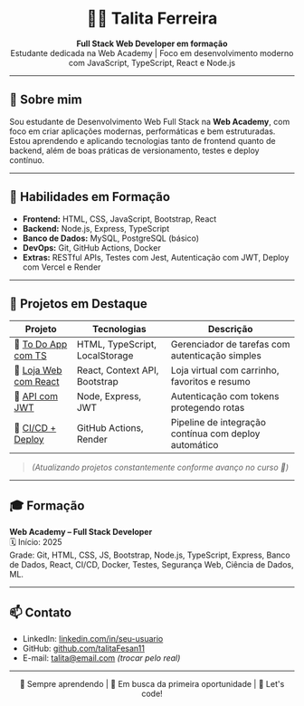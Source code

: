 <h1 align="center">👩‍💻 Talita Ferreira</h1>

<p align="center">
  <strong>Full Stack Web Developer em formação</strong><br/>
  Estudante dedicada na Web Academy | Foco em desenvolvimento moderno com JavaScript, TypeScript, React e Node.js
</p>

---

## 🚀 Sobre mim

Sou estudante de Desenvolvimento Web Full Stack na **Web Academy**, com foco em criar aplicações modernas, performáticas e bem estruturadas. Estou aprendendo e aplicando tecnologias tanto de frontend quanto de backend, além de boas práticas de versionamento, testes e deploy contínuo.

---

## 🧠 Habilidades em Formação

- **Frontend:** HTML, CSS, JavaScript, Bootstrap, React
- **Backend:** Node.js, Express, TypeScript
- **Banco de Dados:** MySQL, PostgreSQL (básico)
- **DevOps:** Git, GitHub Actions, Docker
- **Extras:** RESTful APIs, Testes com Jest, Autenticação com JWT, Deploy com Vercel e Render

---

## 📁 Projetos em Destaque

| Projeto | Tecnologias | Descrição |
|--------|-------------|-----------|
| 📝 [To Do App com TS](https://github.com/SEU_USUARIO/todo-ts-localstorage) | HTML, TypeScript, LocalStorage | Gerenciador de tarefas com autenticação simples |
| 🛒 [Loja Web com React](https://github.com/SEU_USUARIO/loja-react-context) | React, Context API, Bootstrap | Loja virtual com carrinho, favoritos e resumo |
| 🔐 [API com JWT](https://github.com/SEU_USUARIO/api-auth-jwt) | Node, Express, JWT | Autenticação com tokens protegendo rotas |
| 🔄 [CI/CD + Deploy](https://github.com/SEU_USUARIO/app-github-actions) | GitHub Actions, Render | Pipeline de integração contínua com deploy automático |

> *(Atualizando projetos constantemente conforme avanço no curso 🚧)*

---

## 🎓 Formação

**Web Academy – Full Stack Developer**  
🗓️ Início: 2025  
Grade: Git, HTML, CSS, JS, Bootstrap, Node.js, TypeScript, Express, Banco de Dados, React, CI/CD, Docker, Testes, Segurança Web, Ciência de Dados, ML.

---

## 📫 Contato

- LinkedIn: [linkedin.com/in/seu-usuario](https://linkedin.com/in/seu-usuario)
- GitHub: [github.com/talitaFesan11](https://github.com/talitaFesan11)
- E-mail: talita@email.com *(trocar pelo real)*

---

<p align="center">
  🌱 Sempre aprendendo | 💼 Em busca da primeira oportunidade | 🚀 Let's code!
</p>
